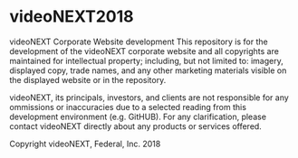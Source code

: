 # videoNEXT2018
videoNEXT Corporate Website development
This repository is for the development of the videoNEXT corporate website and all copyrights are maintained for intellectual property; including, but not limited to: imagery, displayed copy, trade names, and any other marketing materials visible on the displayed website or in the repository.

videoNEXT, its principals, investors, and clients are not responsible for any ommissions or inaccuracies due to a selected reading from this development environment (e.g. GitHUB). For any clarification, please contact videoNEXT directly about any products or services offered.

Copyright videoNEXT, Federal, Inc. 2018
